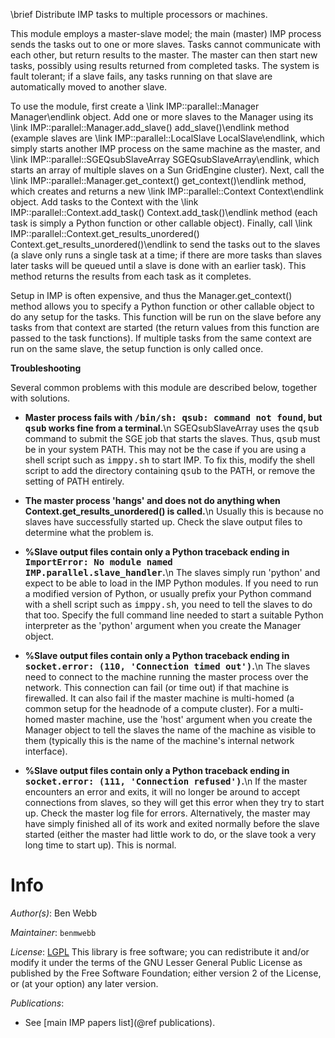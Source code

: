 \brief Distribute IMP tasks to multiple processors or machines.

This module employs a master-slave model; the main (master) IMP process
sends the tasks out to one or more slaves. Tasks cannot communicate with each
other, but return results to the master. The master can then start new tasks,
possibly using results returned from completed tasks. The system is fault
tolerant; if a slave fails, any tasks running on that slave are automatically
moved to another slave.

To use the module, first create a \link IMP::parallel::Manager Manager\endlink
object. Add one or more slaves to the Manager using its
\link IMP::parallel::Manager.add_slave() add_slave()\endlink method (example slaves are
\link IMP::parallel::LocalSlave LocalSlave\endlink, which simply starts another
IMP process on the same machine as the master, and
\link IMP::parallel::SGEQsubSlaveArray SGEQsubSlaveArray\endlink, which starts
an array of multiple slaves on a Sun GridEngine cluster). Next, call the
\link IMP::parallel::Manager.get_context() get_context()\endlink
method, which creates and returns a new
\link IMP::parallel::Context Context\endlink object.
Add tasks to the Context with the
\link IMP::parallel::Context.add_task() Context.add_task()\endlink method
(each task is
simply a Python function or other callable object). Finally, call
\link IMP::parallel::Context.get_results_unordered() Context.get_results_unordered()\endlink to
send the tasks out to the slaves (a slave only runs a single task at a time;
if there are more tasks than slaves later tasks will be queued until a slave
is done with an earlier task). This method returns the results from each task
as it completes.

Setup in IMP is often expensive, and thus the Manager.get_context() method
allows you to specify a Python function or other callable object to do any
setup for the tasks. This function will be run on the slave before any tasks
from that context are started (the return values from this function are
passed to the task functions). If multiple tasks from the same context are
run on the same slave, the setup function is only called once.

<b>Troubleshooting</b>

Several common problems with this module are described below, together with
solutions.

 - <b>Master process fails with <tt>/bin/sh: qsub: command not found</tt>,
   but <tt>qsub</tt> works fine from a terminal.</b>\n
   SGEQsubSlaveArray uses the <tt>qsub</tt> command to submit the SGE job that
   starts the slaves. Thus, <tt>qsub</tt> must be in your system PATH. This may
   not be the case if you are using a shell script such as <tt>imppy.sh</tt>
   to start IMP. To fix this, modify the shell script to add the directory
   containing <tt>qsub</tt> to the PATH, or remove the setting of PATH entirely.

 - <b>The master process 'hangs' and does not do anything when
   Context.get_results_unordered() is called.</b>\n
   Usually this is because no slaves have successfully started up. Check the
   slave output files to determine what the problem is.

 - <b>%Slave output files contain only a Python traceback ending in
   <tt>ImportError: No module named IMP.parallel.slave_handler</tt>.</b>\n
   The slaves simply run 'python' and expect to be able to load in the IMP
   Python modules. If you need to run a modified version of Python, or usually
   prefix your Python command with a shell script such as <tt>imppy.sh</tt>,
   you need to tell the slaves to do that too. Specify the full command line
   needed to start a suitable Python interpreter as the 'python' argument when
   you create the Manager object.

 - <b>%Slave output files contain only a Python traceback ending in
   <tt>socket.error: (110, 'Connection timed out')</tt>.</b>\n
   The slaves need to connect to the machine running the master process
   over the network. This connection can fail (or time out) if that machine
   is firewalled. It can also fail if the master machine is multi-homed (a
   common setup for the headnode of a compute cluster). For a multi-homed
   master machine, use the 'host' argument when you create the Manager object
   to tell the slaves the name of the machine as visible to them (typically
   this is the name of the machine's internal network interface).

 - <b>%Slave output files contain only a Python traceback ending in
   <tt>socket.error: (111, 'Connection refused')</tt>.</b>\n
   If the master encounters an error and exits, it will no longer be around
   to accept connections from slaves, so they will get this error when they
   try to start up. Check the master log file for errors. Alternatively, the
   master may have simply finished all of its work and exited normally before
   the slave started (either the master had little work to do, or the slave
   took a very long time to start up). This is normal.

# Info

_Author(s)_: Ben Webb

_Maintainer_: `benmwebb`

_License_: [LGPL](https://www.gnu.org/licenses/old-licenses/lgpl-2.1.html)
This library is free software; you can redistribute it and/or
modify it under the terms of the GNU Lesser General Public
License as published by the Free Software Foundation; either
version 2 of the License, or (at your option) any later version.

_Publications_:
 - See [main IMP papers list](@ref publications).
